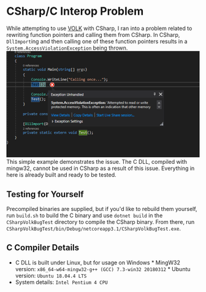 # CSharp/C Interop Problem
While attempting to use [VOLK](https://github.com/gnuradio/volk) with CSharp, I ran into a problem related to rewriting function pointers and calling them from CSharp. In CSharp, ``DllImport``ing and then calling one of these 
function pointers results in a ``System.AccessViolationException`` being thrown. ![Error example screenshot](example.png) This simple example demonstrates the issue. The C DLL, compiled with mingw32, cannot be used in CSharp as a 
result of this issue. Everything in here is already built and ready to be tested.
## Testing for Yourself
Precompiled binaries are supplied, but if you'd like to rebuild them yourself, run ``build.sh`` to build the C binary and use ``dotnet build`` in the ``CSharpVolkBugTest`` directory to compile the CSharp binary. From there, run 
``CSharpVolkBugTest/bin/Debug/netcoreapp3.1/CSharpVolkBugTest.exe``.
## C Compiler Details
* C DLL is built under Linux, but for usage on Windows * MingW32 version: ``x86_64-w64-mingw32-g++ (GCC) 7.3-win32 20180312`` * Ubuntu version: ``Ubuntu 18.04.4 LTS``
* System details: ``Intel Pentium 4 CPU``
